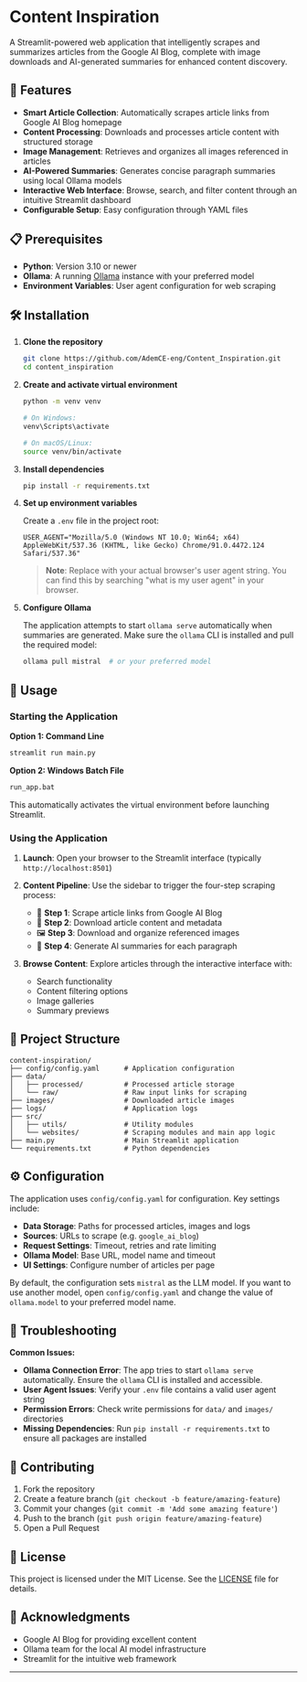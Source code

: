 # Content Inspiration

A Streamlit-powered web application that intelligently scrapes and summarizes articles from the Google AI Blog, complete with image downloads and AI-generated summaries for enhanced content discovery.

## 🚀 Features

- **Smart Article Collection**: Automatically scrapes article links from Google AI Blog homepage
- **Content Processing**: Downloads and processes article content with structured storage
- **Image Management**: Retrieves and organizes all images referenced in articles
- **AI-Powered Summaries**: Generates concise paragraph summaries using local Ollama models
- **Interactive Web Interface**: Browse, search, and filter content through an intuitive Streamlit dashboard
- **Configurable Setup**: Easy configuration through YAML files

## 📋 Prerequisites

- **Python**: Version 3.10 or newer
- **Ollama**: A running [Ollama](https://ollama.ai/) instance with your preferred model
- **Environment Variables**: User agent configuration for web scraping

## 🛠️ Installation

1. **Clone the repository**
   ```bash
   git clone https://github.com/AdemCE-eng/Content_Inspiration.git
   cd content_inspiration
   ```

2. **Create and activate virtual environment**
   ```bash
   python -m venv venv
   
   # On Windows:
   venv\Scripts\activate
   
   # On macOS/Linux:
   source venv/bin/activate
   ```

3. **Install dependencies**
   ```bash
   pip install -r requirements.txt
   ```

4. **Set up environment variables**
   
   Create a `.env` file in the project root:
   ```env
   USER_AGENT="Mozilla/5.0 (Windows NT 10.0; Win64; x64) AppleWebKit/537.36 (KHTML, like Gecko) Chrome/91.0.4472.124 Safari/537.36"
   ```
   
   > **Note**: Replace with your actual browser's user agent string. You can find this by searching "what is my user agent" in your browser.

5. **Configure Ollama**
   
   The application attempts to start `ollama serve` automatically when summaries are generated.
   Make sure the `ollama` CLI is installed and pull the required model:
   ```bash
   ollama pull mistral  # or your preferred model
   ```

## 🚀 Usage

### Starting the Application

**Option 1: Command Line**
```bash
streamlit run main.py
```

**Option 2: Windows Batch File**
```bash
run_app.bat
```
This automatically activates the virtual environment before launching Streamlit.

### Using the Application

1. **Launch**: Open your browser to the Streamlit interface (typically `http://localhost:8501`)

2. **Content Pipeline**: Use the sidebar to trigger the four-step scraping process:
   - 📄 **Step 1**: Scrape article links from Google AI Blog
   - 💾 **Step 2**: Download article content and metadata
   - 🖼️ **Step 3**: Download and organize referenced images
   - 🤖 **Step 4**: Generate AI summaries for each paragraph

3. **Browse Content**: Explore articles through the interactive interface with:
   - Search functionality
   - Content filtering options
   - Image galleries
   - Summary previews

## 📁 Project Structure

```
content-inspiration/
├── config/config.yaml      # Application configuration
├── data/
│   ├── processed/          # Processed article storage
│   └── raw/                # Raw input links for scraping
├── images/                 # Downloaded article images
├── logs/                   # Application logs
├── src/
│   ├── utils/              # Utility modules
│   └── websites/           # Scraping modules and main app logic
├── main.py                 # Main Streamlit application
└── requirements.txt        # Python dependencies
```

## ⚙️ Configuration

The application uses `config/config.yaml` for configuration. Key settings include:

- **Data Storage**: Paths for processed articles, images and logs
- **Sources**: URLs to scrape (e.g. `google_ai_blog`)
- **Request Settings**: Timeout, retries and rate limiting
- **Ollama Model**: Base URL, model name and timeout
- **UI Settings**: Configure number of articles per page

By default, the configuration sets `mistral` as the LLM model. If you want to
use another model, open `config/config.yaml` and change the value of
`ollama.model` to your preferred model name.

## 🔧 Troubleshooting

**Common Issues:**

- **Ollama Connection Error**: The app tries to start `ollama serve` automatically. Ensure the `ollama` CLI is installed and accessible.
- **User Agent Issues**: Verify your `.env` file contains a valid user agent string
- **Permission Errors**: Check write permissions for `data/` and `images/` directories
- **Missing Dependencies**: Run `pip install -r requirements.txt` to ensure all packages are installed

## 🤝 Contributing

1. Fork the repository
2. Create a feature branch (`git checkout -b feature/amazing-feature`)
3. Commit your changes (`git commit -m 'Add some amazing feature'`)
4. Push to the branch (`git push origin feature/amazing-feature`)
5. Open a Pull Request

## 📄 License

This project is licensed under the MIT License. See the [LICENSE](LICENSE) file for details.

## 🙏 Acknowledgments

- Google AI Blog for providing excellent content
- Ollama team for the local AI model infrastructure
- Streamlit for the intuitive web framework

---